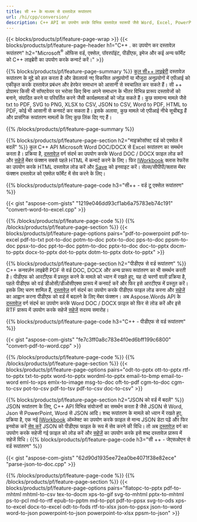 ```yaml
---
title: सी ++ के माध्यम से दस्तावेज़ रूपांतरण 
url: /hi/cpp/conversion/
description: C++ API का उपयोग करके विभिन्न दस्तावेज़ स्वरूपों जैसे Word, Excel, PowerPoint, PDF, JSON, छवियों और अधिक को कनवर्ट करें। 
---
```


{{< blocks/products/pf/feature-page-wrap >}}
{{< blocks/products/pf/feature-page-header h1="C++ . का उपयोग कर दस्तावेज़ रूपांतरण" h2="Microsoft<sup>&reg;</sup> ऑफिस वर्ड, एक्सेल, पॉवरपॉइंट, पीडीएफ, इमेज और कई अन्य फॉर्मेट को C++ लाइब्रेरी का उपयोग करके कन्वर्ट करें।" >}}

{{% blocks/products/pf/feature-page-summary %}}
[कुल सी++ लाइब्रेरी](https://products.aspose.com/total/cpp/) दस्तावेज़ रूपांतरण के मुद्दे को हल करता है और डेवलपर्स नए विकसित अनुप्रयोगों या मौजूदा अनुप्रयोगों में एपीआई को एकीकृत करके दस्तावेज़ प्रबंधन और हेरफेर समाधान को आसानी से स्वचालित कर सकते हैं। सी ++ प्रोग्रामर किसी भी सॉफ्टवेयर पर भरोसा किए बिना अपने समाधान के भीतर विभिन्न प्रारूप दस्तावेजों को बनाने, संपादित करने या परिवर्तित करने जैसी कार्यक्षमताओं को जोड़ सकते हैं। कुछ सामान्य मामले जैसे txt to PDF, SVG to PNG, XLSX to CSV, JSON to CSV, Word to PDF, HTML to PDF, कोई भी आसानी से कनवर्ट कर सकता है। इसके अलावा, कुछ मामले जो एपीआई नीचे सूचीबद्ध हैं और प्रासंगिक रूपांतरण मामलों के लिए कुछ लिंक दिए गए हैं। 

{{% /blocks/products/pf/feature-page-summary  %}}

{{% blocks/products/pf/feature-page-section  h2="माइक्रोसॉफ्ट वर्ड को एक्सेल में बदलें" %}}
कुल C++ API Microsoft Word DOC/DOCX से Excel रूपांतरण का समर्थन करता है।  प्रक्रिया है, [दस्तावेज़](https://reference.aspose.com/words/cpp/class/aspose.words.document) वर्ग संदर्भ का उपयोग करके Word DOC / DOCX फ़ाइल लोड करें और [सहेजें](https://reference.aspose.com/words/cpp/class/aspose.words.document#save_string_saveformat) मेंबर फंक्शन सबसे पहले HTML में कन्वर्ट करने के लिए। फिर [IWorkbook](https://reference.aspose.com/cells/cpp/class/aspose.cells.i_workbook) क्लास रेफरेंस का उपयोग करके HTML दस्तावेज़ लोड करें और [Save](https://reference.aspose.com/aspose.cells.i_workbook#a5dc7de23f7ceba76a05dc1d49f51502e) को इनवाइट करें। सेल्स/सीपीपी/क्लास मेंबर फंक्शन दस्तावेज़ को एक्सेल फॉर्मेट में सेव करने के लिए। 

{{% blocks/products/pf/feature-page-code h3="सी++ - वर्ड टू एक्सेल रूपांतरण" %}}

{{< gist "aspose-com-gists" "1219e046dd93cf1ab6a75783eb74c191" "convert-word-to-excel.cpp" >}}

{{% /blocks/products/pf/feature-page-code  %}}
{{% /blocks/products/pf/feature-page-section %}}
{{< blocks/products/pf/feature-page-options pairs="pdf-to-powerpoint pdf-to-excel pdf-to-txt pot-to-doc potm-to-doc potx-to-doc pps-to-doc ppsm-to-doc ppsx-to-doc ppt-to-doc pptm-to-doc pptx-to-doc doc-to-pptx docm-to-pptx docx-to-pptx dot-to-pptx dotm-to-pptx dotx-to-pptx" >}}

{{% blocks/products/pf/feature-page-section  h2="पीडीएफ से वर्ड रूपांतरण" %}}
C++ कनवर्ज़न लाइब्रेरी PDF से वर्ड DOC, DOCX और अन्य प्रारूप रूपांतरण का भी समर्थन करती है। पीडीएफ को आरटीएफ में प्रस्तुत करने के मामले को ध्यान में रखते हुए, यह दो चरणों वाली प्रक्रिया है, पहले पीडीएफ को वर्ड डीओसी/डीओसीएक्स प्रारूप में कनवर्ट करें और फिर इसे आरटीएफ में प्रस्तुत करें। इसके लिए चरण शामिल हैं, [दस्तावेज़](https://reference.aspose.com/pdf/cpp/class/aspose.pdf.document) वर्ग संदर्भ का उपयोग करके पीडीएफ फाइल लोड करना और [सहेजें](https://reference.aspose.com/pdf/cpp/class/aspose.pdf.document#adb8061c585440fde49c1263e68837f01) का आह्वान करना पीडीएफ को वर्ड में बदलने के लिए  मेंबर फंक्शन। अब Aspose.Words API के [दस्तावेज़](https://reference.aspose.com/words/cpp/class/aspose.words.document) वर्ग संदर्भ का उपयोग करके Word DOC / DOCX फ़ाइल को फिर से लोड करें और इसे RTF प्रारूप में उपयोग करके सहेजें [सहेजें](https://reference.aspose.com/words/cpp/class/aspose.words.document#save_stream_saveformat) सदस्य समारोह।

{{% blocks/products/pf/feature-page-code h3="C++ - पीडीएफ से वर्ड रूपांतरण" %}}

{{< gist "aspose-com-gists" "fe7c3ff0a8c783e4f0ed6bff199c6800" "convert-pdf-to-word.cpp" >}}

{{% /blocks/products/pf/feature-page-code  %}}
{{% /blocks/products/pf/feature-page-section %}}
{{< blocks/products/pf/feature-page-options pairs="odt-to-pptx ott-to-pptx rtf-to-pptx txt-to-pptx word-to-pptx wordml-to-pptx email-to-bmp email-to-word eml-to-xps emlx-to-image msg-to-doc oft-to-pdf cgm-to-doc cgm-to-csv pot-to-csv pdf-to-tsv pdf-to-csv doc-to-csv" >}}

{{% blocks/products/pf/feature-page-section  h2="JSON को वर्ड में बदलें" %}}
JSON रूपांतरण के लिए, C++ API विभिन्न संयोजनों का समर्थन करता है जैसे JSON से Word, Json से PowerPoint, Word से JSON आदि। शब्द रूपांतरण के मामले को ध्यान में रखते हुए, प्रक्रिया है, एक नई [IWorkbook](https://reference.aspose.com/cells/cpp/class/aspose.cells.i_workbook) ऑब्जेक्ट का उपयोग करके फ़ाइल से मान्य JSON डेटा पढ़ें और फिर इनवोक करें [सेव करें](https://reference.aspose.com/cells/cpp/class/aspose.cells.i_workbook#a9460f52a2dec8f4bf623a4905167d997) JSON को पीडीएफ फाइल के रूप में सेव करने की विधि। तो अब [दस्तावेज़](https://reference.aspose.com/words/cpp/class/aspose.words.document) वर्ग का उपयोग करके सहेजी गई फ़ाइल को लोड करें और [सहेजें](https://reference.aspose.com/words/cpp/class/aspose.words.document#save_string_saveformat) का उपयोग करके इसे शब्द दस्तावेज़ प्रारूप में सहेजें  विधि।
{{% blocks/products/pf/feature-page-code h3="सी ++ - जेएसओएन से वर्ड रूपांतरण" %}}

{{< gist "aspose-com-gists" "62d90d1935ee72ea0be4071f38e82ece" "parse-json-to-doc.cpp" >}}


{{% /blocks/products/pf/feature-page-code  %}}
{{% /blocks/products/pf/feature-page-section %}}
{{< blocks/products/pf/feature-page-options pairs="flatopc-to-pptx pdf-to-mhtml mhtml-to-csv tex-to-docm xps-to-gif svg-to-mhtml pptx-to-mhtml ps-to-pcl md-to-rtf epub-to-pptm md-to-ppt pdf-to-ppsx svg-to-ods xps-to-excel docx-to-excel odt-to-fods rtf-to-xlsx json-to-ppsx json-to-word word-to-json powerpoint-to-json powerpoint-to-xlsx ppsm-to-json" >}}
